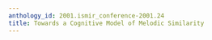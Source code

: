 ```yaml
---
anthology_id: 2001.ismir_conference-2001.24
title: Towards a Cognitive Model of Melodic Similarity
---
```

